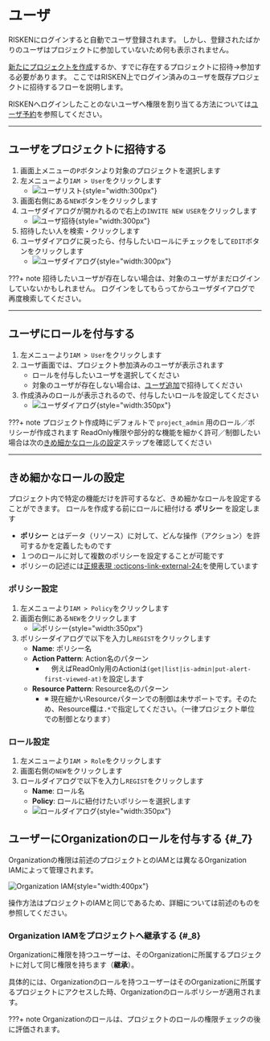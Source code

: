 # ユーザ

RISKENにログインすると自動でユーザ登録されます。
しかし、登録されたばかりのユーザはプロジェクトに参加していないため何も表示されません。

[新たにプロジェクトを作成](/risken/project/#_2)するか、すでに存在するプロジェクトに招待->参加する必要があります。
ここではRISKEN上でログイン済みのユーザを既存プロジェクトに招待するフローを説明します。

RISKENへログインしたことのないユーザへ権限を割り当てる方法については[ユーザ予約](/risken/user_reservation/#_2)を参照してください。

---

## ユーザをプロジェクトに招待する

1. 画面上メニューの`P`ボタンより対象のプロジェクトを選択します
2. 左メニューより`IAM > User`をクリックします
    - ![ユーザリスト](/img/risken/user_list.png){style="width:300px"}
3. 画面右側にある`NEW`ボタンをクリックします
4. ユーザダイアログが開かれるので右上の`INVITE NEW USER`をクリックします
    - ![ユーザ招待](/img/risken/user_invite.png){style="width:300px"}
5. 招待したい人を検索・クリックします
6. ユーザダイアログに戻ったら、付与したいロールにチェックをして`EDIT`ボタンをクリックします
    - ![ユーザダイアログ](/img/risken/user_dialog.png){style="width:300px"}

???+ note
    招待したいユーザが存在しない場合は、対象のユーザがまだログインしていないかもしれません。
    ログインをしてもらってからユーザダイアログで再度検索してください。

---

## ユーザにロールを付与する

1. 左メニューより`IAM > User`をクリックします
2. ユーザ画面では、プロジェクト参加済みのユーザが表示されます
    - ロールを付与したいユーザを選択してください
    - 対象のユーザが存在しない場合は、[ユーザ追加](/risken/user/#_2)で招待してください
3. 作成済みのロールが表示されるので、付与したいロールを設定してください
    - ![ユーザダイアログ](/img/risken/user_dialog.png){style="width:350px"}

???+ note
    プロジェクト作成時にデフォルトで `project_admin` 用のロール／ポリシーが作成されます
    ReadOnly権限や部分的な機能を細かく許可／制御したい場合は次の[きめ細かなロールの設定](/risken/user/#_4)ステップを確認してください

---

## きめ細かなロールの設定

プロジェクト内で特定の機能だけを許可するなど、きめ細かなロールを設定することができます。
ロールを作成する前にロールに紐付ける **ポリシー** を設定します

- **ポリシー** とはデータ（リソース）に対して、どんな操作（アクション）を許可するかを定義したものです
- １つのロールに対して複数のポリシーを設定することが可能です
- ポリシーの記述には[正規表現  :octicons-link-external-24:](https://github.com/google/re2/wiki/Syntax)を使用しています

### ポリシー設定

1. 左メニューより`IAM > Policy`をクリックします
2. 画面右側にある`NEW`をクリックします
    - ![ポリシー](/img/risken/user_policy.png){style="width:350px"}
3. ポリシーダイアログで以下を入力し`REGIST`をクリックします
    - **Name**: ポリシー名
    - **Action Pattern**: Action名のパターン
        - 　例えばReadOnly用のActionは`(get|list|is-admin|put-alert-first-viewed-at)`を設定します
    - **Resource Pattern**: Resource名のパターン
        - ※ 現在細かいResourceパターンでの制御は未サポートです。そのため、Resource欄は`.*`で指定してください。（一律プロジェクト単位での制御となります）

### ロール設定
1. 左メニューより`IAM > Role`をクリックします
2. 画面右側の`NEW`をクリックします
3. ロールダイアログで以下を入力し`REGIST`をクリックします
    - **Name**: ロール名
    - **Policy**: ロールに紐付けたいポリシーを選択します
    - ![ロールダイアログ](/img/risken/user_role_dialog.png){style="width:350px"}

## ユーザーにOrganizationのロールを付与する {#_7}

Organizationの権限は前述のプロジェクトとのIAMとは異なるOrganization IAMによって管理されます。

![Organization IAM](/img/risken/organization_iam.png){style="width:400px"}

操作方法はプロジェクトのIAMと同じであるため、詳細については前述のものを参照してください。

### Organization IAMをプロジェクトへ継承する {#_8}

Organizationに権限を持つユーザーは、そのOrganizationに所属するプロジェクトに対して同じ権限を持ちます（**継承**）。

具体的には、Organizationのロールを持つユーザーはそのOrganizationに所属するプロジェクトにアクセスした時、Organizationのロールポリシーが適用されます。

???+ note
    Organizationのロールは、プロジェクトのロールの権限チェックの後に評価されます。
